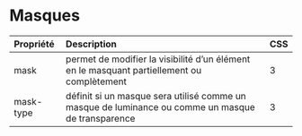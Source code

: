 # Masques

| Propriété | Description | CSS
|:----------|:------------|:---
| mask | permet de modifier la visibilité d’un élément en le masquant partiellement ou complètement | 3
| mask-type | définit si un masque sera utilisé comme un masque de luminance ou comme un masque de transparence | 3
